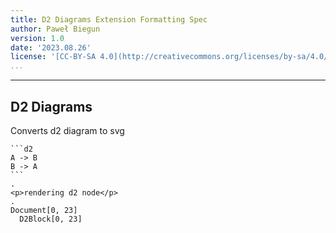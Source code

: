 ```yaml
---
title: D2 Diagrams Extension Formatting Spec
author: Paweł Biegun
version: 1.0
date: '2023.08.26'
license: '[CC-BY-SA 4.0](http://creativecommons.org/licenses/by-sa/4.0/)'
...
```


---

## D2 Diagrams

Converts d2 diagram to svg

```````````````````````````````` example D2 Diagrams: 1
```d2
A -> B
B -> A
```
.
<p>rendering d2 node</p>
.
Document[0, 23]
  D2Block[0, 23]
````````````````````````````````